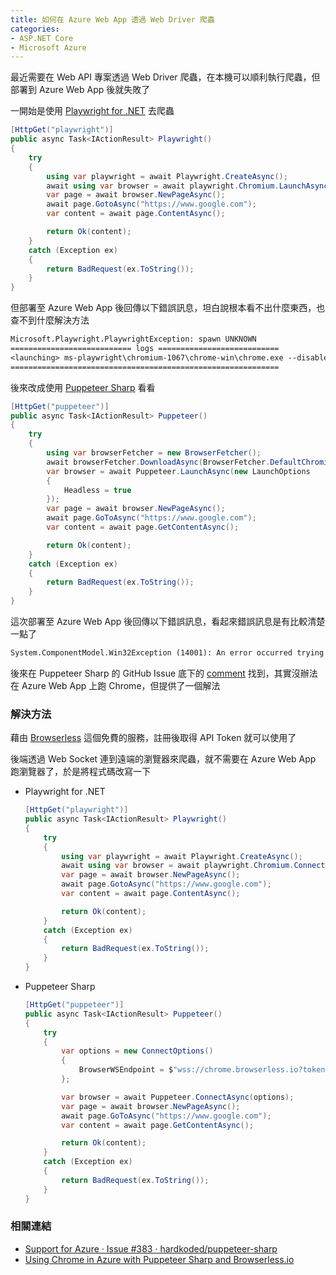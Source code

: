 ```yaml
---
title: 如何在 Azure Web App 透過 Web Driver 爬蟲
categories:
- ASP.NET Core
- Microsoft Azure
---
```


最近需要在 Web API 專案透過 Web Driver 爬蟲，在本機可以順利執行爬蟲，但部署到 Azure Web App 後就失敗了

一開始是使用 [Playwright for .NET](https://playwright.dev/dotnet/) 去爬蟲

```csharp
[HttpGet("playwright")]
public async Task<IActionResult> Playwright()
{
    try
    {
        using var playwright = await Playwright.CreateAsync();
        await using var browser = await playwright.Chromium.LaunchAsync();
        var page = await browser.NewPageAsync();
        await page.GotoAsync("https://www.google.com");
        var content = await page.ContentAsync();

        return Ok(content);
    }
    catch (Exception ex)
    {
        return BadRequest(ex.ToString());
    }
}

```

但部署至 Azure Web App 後回傳以下錯誤訊息，坦白說根本看不出什麼東西，也查不到什麼解決方法

```txt
Microsoft.Playwright.PlaywrightException: spawn UNKNOWN
=========================== logs ===========================
<launching> ms-playwright\chromium-1067\chrome-win\chrome.exe --disable-field-trial-config --disable-background-networking --enable-features=NetworkService,NetworkServiceInProcess --disable-background-timer-throttling --disable-backgrounding-occluded-windows --disable-back-forward-cache --disable-breakpad --disable-client-side-phishing-detection --disable-component-extensions-with-background-pages --disable-component-update --no-default-browser-check --disable-default-apps --disable-dev-shm-usage --disable-extensions --disable-features=ImprovedCookieControls,LazyFrameLoading,GlobalMediaControls,DestroyProfileOnBrowserClose,MediaRouter,DialMediaRouteProvider,AcceptCHFrame,AutoExpandDetailsElement,CertificateTransparencyComponentUpdater,AvoidUnnecessaryBeforeUnloadCheckSync,Translate --allow-pre-commit-input --disable-hang-monitor --disable-ipc-flooding-protection --disable-popup-blocking --disable-prompt-on-repost --disable-renderer-backgrounding --force-color-profile=srgb --metrics-recording-only --no-first-run --enable-automation --password-store=basic --use-mock-keychain --no-service-autorun --export-tagged-pdf --headless --hide-scrollbars --mute-audio --blink-settings=primaryHoverType=2,availableHoverTypes=2,primaryPointerType=4,availablePointerTypes=4 --no-sandbox --user-data-dir=D:\local\Temp\playwright_chromiumdev_profile-nRoIW9 --remote-debugging-pipe --no-startup-window
============================================================
```

後來改成使用 [Puppeteer Sharp](https://www.puppeteersharp.com/) 看看

```csharp
[HttpGet("puppeteer")]
public async Task<IActionResult> Puppeteer()
{
    try
    {
        using var browserFetcher = new BrowserFetcher();
        await browserFetcher.DownloadAsync(BrowserFetcher.DefaultChromiumRevision);
        var browser = await Puppeteer.LaunchAsync(new LaunchOptions
        {
            Headless = true
        });
        var page = await browser.NewPageAsync();
        await page.GoToAsync("https://www.google.com");
        var content = await page.GetContentAsync();

        return Ok(content);
    }
    catch (Exception ex)
    {
        return BadRequest(ex.ToString());
    }
}

```

這次部署至 Azure Web App 後回傳以下錯誤訊息，看起來錯誤訊息是有比較清楚一點了

```txt
System.ComponentModel.Win32Exception (14001): An error occurred trying to start process 'D:\home\site\wwwroot\.local-chromium\Win64-1069273\chrome-win\chrome.exe' with working directory 'D:\home\site\wwwroot'. The application has failed to start because its side-by-side configuration is incorrect. Please see the application event log or use the command-line sxstrace.exe tool for more detail.
```

後來在 Puppeteer Sharp 的 GitHub Issue 底下的 [comment](https://github.com/hardkoded/puppeteer-sharp/issues/383#issuecomment-403492867) 找到，其實沒辦法在 Azure Web App 上跑 Chrome，但提供了一個解法

### 解決方法

藉由 [Browserless](https://www.browserless.io/) 這個免費的服務，註冊後取得 API Token 就可以使用了

後端透過 Web Socket 連到遠端的瀏覽器來爬蟲，就不需要在 Azure Web App 跑瀏覽器了，於是將程式碼改寫一下

- Playwright for .NET

  ```csharp
  [HttpGet("playwright")]
  public async Task<IActionResult> Playwright()
  {
      try
      {
          using var playwright = await Playwright.CreateAsync();
          await using var browser = await playwright.Chromium.ConnectOverCDPAsync("wss://chrome.browserless.io?token=YOUR-API-TOKEN");
          var page = await browser.NewPageAsync();
          await page.GotoAsync("https://www.google.com");
          var content = await page.ContentAsync();
  
          return Ok(content);
      }
      catch (Exception ex)
      {
          return BadRequest(ex.ToString());
      }
  }
  ```
  
- Puppeteer Sharp

  ```csharp
  [HttpGet("puppeteer")]
  public async Task<IActionResult> Puppeteer()
  {
      try
      {
          var options = new ConnectOptions()
          {
              BrowserWSEndpoint = $"wss://chrome.browserless.io?token=YOUR-API-TOKEN"
          };
  
          var browser = await Puppeteer.ConnectAsync(options);
          var page = await browser.NewPageAsync();
          await page.GoToAsync("https://www.google.com");
          var content = await page.GetContentAsync();
  
          return Ok(content);
      }
      catch (Exception ex)
      {
          return BadRequest(ex.ToString());
      }
  }
  
  ```

### 相關連結

- [Support for Azure · Issue #383 · hardkoded/puppeteer-sharp](https://github.com/hardkoded/puppeteer-sharp/issues/383)
- [Using Chrome in Azure with Puppeteer Sharp and Browserless.io](http://www.hardkoded.com/blogs/azure-chrome-puppeteer-browserless)
